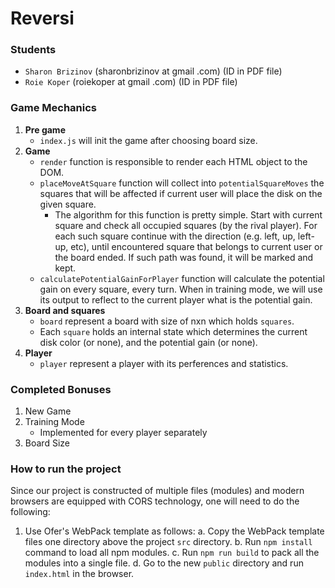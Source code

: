 
# Reversi
### Students
- `Sharon Brizinov`   (sharonbrizinov at gmail .com) (ID in PDF file)
- `Roie Koper`        (roiekoper at gmail .com) (ID in PDF file)

### Game Mechanics
1. **Pre game**
    - `index.js` will init the game after choosing board size.
2. **Game**
    - `render` function is responsible to render each HTML object to the DOM.
    - `placeMoveAtSquare` function will collect into `potentialSquareMoves` the squares that will be affected if current user will place the disk on the given square. 
        -  The algorithm for this function is pretty simple. Start with current square and check all occupied squares (by the rival player). For each such square continue with the direction (e.g. left, up, left-up, etc), until encountered square that belongs to current user or the board ended. If such path was found, it will be marked and kept.
    - `calculatePotentialGainForPlayer` function will calculate the potential gain on every square, every turn. When in training mode, we will use its output to reflect to the current player what is the potential gain.
3. **Board and squares**
     - `board` represent a board with size of nxn which holds `squares`.
     -  Each `square` holds an internal state which determines the current disk color (or none), and the potential gain (or none).
3. **Player**
    - `player` represent a player with its perferences and statistics.
    
### Completed Bonuses
1. New Game
2. Training Mode 
    - Implemented for every player separately
3. Board Size

### How to run the project
Since our project is constructed of multiple files (modules) and modern browsers are equipped with CORS technology, one will need to do the following:

1. Use Ofer's WebPack template as follows:
    a. Copy the WebPack template files one directory above the project `src` directory.
    b. Run `npm install` command to load all npm modules.
    c. Run `npm run build` to pack all the modules into a single file.
    d. Go to the new `public` directory and run `index.html` in the browser.